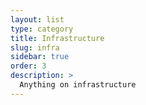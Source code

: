```yaml
---
layout: list
type: category
title: Infrastructure
slug: infra
sidebar: true
order: 3
description: >
  Anything on infrastructure
---
```

